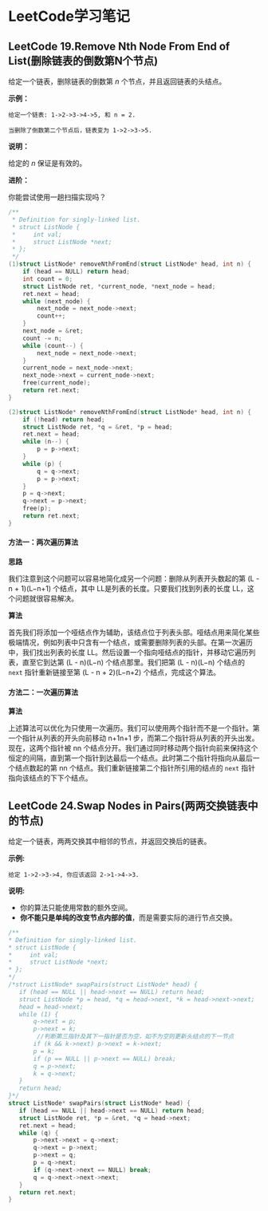 # LeetCode学习笔记

## LeetCode 19.Remove Nth Node From End of List(删除链表的倒数第N个节点)

给定一个链表，删除链表的倒数第 *n* 个节点，并且返回链表的头结点。

**示例：**

```
给定一个链表: 1->2->3->4->5, 和 n = 2.

当删除了倒数第二个节点后，链表变为 1->2->3->5.
```

**说明：**

给定的 *n* 保证是有效的。

**进阶：**

你能尝试使用一趟扫描实现吗？

```c
/**
 * Definition for singly-linked list.
 * struct ListNode {
 *     int val;
 *     struct ListNode *next;
 * };
 */
(1)struct ListNode* removeNthFromEnd(struct ListNode* head, int n) {
    if (head == NULL) return head;
    int count = 0;
    struct ListNode ret, *current_node, *next_node = head;
    ret.next = head;
    while (next_node) {
        next_node = next_node->next;
        count++;
    }
    next_node = &ret;
    count -= n;
    while (count--) {
        next_node = next_node->next;
    }
    current_node = next_node->next;
    next_node->next = current_node->next;
    free(current_node);
    return ret.next;
}

(2)struct ListNode* removeNthFromEnd(struct ListNode* head, int n) {
    if (!head) return head;
    struct ListNode ret, *q = &ret, *p = head;
    ret.next = head;
    while (n--) {
        p = p->next;
    }
    while (p) {
        q = q->next;
        p = p->next;
    }
    p = q->next;
    q->next = p->next;
    free(p);
    return ret.next;
}
```

#### 方法一：两次遍历算法

**思路**

我们注意到这个问题可以容易地简化成另一个问题：删除从列表开头数起的第 (L - n + 1)(L−n+1) 个结点，其中 LL是列表的长度。只要我们找到列表的长度 LL，这个问题就很容易解决。

**算法**

首先我们将添加一个哑结点作为辅助，该结点位于列表头部。哑结点用来简化某些极端情况，例如列表中只含有一个结点，或需要删除列表的头部。在第一次遍历中，我们找出列表的长度 LL。然后设置一个指向哑结点的指针，并移动它遍历列表，直至它到达第 (L - n)(L−n) 个结点那里。我们把第 (L - n)(L−n) 个结点的 `next` 指针重新链接至第 (L - n + 2)(L−n+2) 个结点，完成这个算法。

#### 方法二：一次遍历算法

**算法**

上述算法可以优化为只使用一次遍历。我们可以使用两个指针而不是一个指针。第一个指针从列表的开头向前移动 n+1n+1 步，而第二个指针将从列表的开头出发。现在，这两个指针被 nn 个结点分开。我们通过同时移动两个指针向前来保持这个恒定的间隔，直到第一个指针到达最后一个结点。此时第二个指针将指向从最后一个结点数起的第 nn 个结点。我们重新链接第二个指针所引用的结点的 `next` 指针指向该结点的下下个结点。

## LeetCode 24.Swap Nodes in Pairs(两两交换链表中的节点)

给定一个链表，两两交换其中相邻的节点，并返回交换后的链表。

**示例:**

```
给定 1->2->3->4, 你应该返回 2->1->4->3.
```

**说明:**

- 你的算法只能使用常数的额外空间。
- **你不能只是单纯的改变节点内部的值**，而是需要实际的进行节点交换。

 ```c
/**
 * Definition for singly-linked list.
 * struct ListNode {
 *     int val;
 *     struct ListNode *next;
 * };
 */
/*struct ListNode* swapPairs(struct ListNode* head) {
    if (head == NULL || head->next == NULL) return head;
    struct ListNode *p = head, *q = head->next, *k = head->next->next;
    head = head->next;
    while (1) {
        q->next = p;
        p->next = k;
         //判断第三指针及其下一指针是否为空，如不为空则更新头结点的下一节点
        if (k && k->next) p->next = k->next;
        p = k;
        if (p == NULL || p->next == NULL) break;
        q = p->next;
        k = q->next;
    }
    return head;
}*/
struct ListNode* swapPairs(struct ListNode* head) {
    if (head == NULL || head->next == NULL) return head;
    struct ListNode ret, *p = &ret, *q = head->next;
    ret.next = head;
    while (q) {
        p->next->next = q->next;
        q->next = p->next;
        p->next = q;
        p = q->next;
        if (q->next->next == NULL) break;
        q = q->next->next->next;
    }
    return ret.next;
}
 ```

​     
